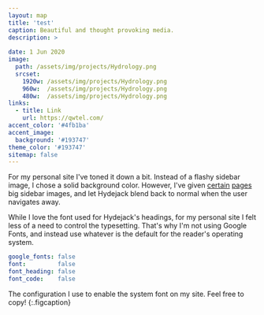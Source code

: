 ```yaml
---
layout: map
title: 'test'
caption: Beautiful and thought provoking media.
description: >
  
date: 1 Jun 2020
image: 
  path: /assets/img/projects/Hydrology.png
  srcset: 
    1920w: /assets/img/projects/Hydrology.png
    960w:  /assets/img/projects/Hydrology.png
    480w:  /assets/img/projects/Hydrology.png
links:
  - title: Link
    url: https://qwtel.com/
accent_color: '#4fb1ba'
accent_image:
  background: '#193747'
theme_color: '#193747'
sitemap: false
---
```


For my personal site I've toned it down a bit. Instead of a flashy sidebar image, I chose a solid background color.
However, I've given [certain](https://qwtel.com/projects/ducky-hunting/) [pages](https://qwtel.com/projects/blocky-blocks/) big sidebar images, and let Hydejack blend back to normal when the user navigates away.

While I love the font used for Hydejack's headings, for my personal site I felt less of a need to control the typesetting.
That's why I'm not using Google Fonts, and instead use whatever is the default for the reader's operating system.

```yml
google_fonts: false
font:         false
font_heading: false
font_code:    false
```

The configuration I use to enable the system font on my site. Feel free to copy!
{:.figcaption}
